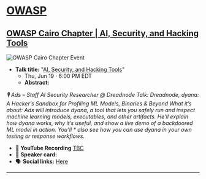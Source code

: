 # [OWASP](https://www.owasp.org)
## [OWASP Cairo Chapter | AI, Security, and Hacking Tools](https://www.meetup.com/owasp-cairo-chapter/events/309128826/?_xtd=gqFyqTQ3MTI5ODAyMqFwo2FwaQ%253D%253D&from=ref)

<div class="event-image">
  <img src="https://secure.meetupstatic.com/photos/event/4/7/8/f/highres_509418319.jpeg?w=750"
       alt="OWASP Cairo Chapter Event"
       style="max-width: 100%; height: auto;">
</div>

- **Talk title:** "[AI, Security, and Hacking Tools](https://www.meetup.com/owasp-cairo-chapter/events/309128826/?_xtd=gqFyqTQ3MTI5ODAyMqFwo2FwaQ%253D%253D&from=ref)"
  - Thu, Jun 19 · 6:00 PM EDT
  - **Abstract:**

*🎙️ Ads – Staff AI Security Researcher @ Dreadnode*
*Talk: Dreadnode, dyana: A Hacker’s Sandbox for Profiling ML Models, Binaries & Beyond*
*What it’s about:*
*Ads will introduce dyana, a tool that lets you safely run and inspect machine learning models, executables, and other artifacts. He’ll explain how dyana works, why it’s useful, and show a live demo of a backdoored ML model in action. You’ll * also see how you can use dyana in your own testing or response workflows.*

- 🍿 **YouTube Recording** [TBC](TBC)
- 📣 **Speaker card:**
- 🗣️ **Social links:** [Here](https://www.linkedin.com/posts/owasp-cairo_ai-security-and-hacking-tools-sat-jul-activity-7348837080682102786-UayE/?utm_source=share&utm_medium=member_ios&rcm=ACoAAEjrM1ABe4mFQabKZ8zfULzqkcSMVmuWVek)

----------------------------
